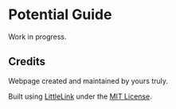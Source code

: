 # Potential Guide

Work in progress.

## Credits

Webpage created and maintained by yours truly.

Built using [LittleLink](https://github.com/sethcottle/littlelink) under the [MIT License](https://www.tldrlegal.com/license/mit-license).
